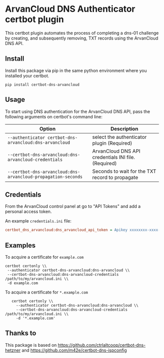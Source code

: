 # ArvanCloud DNS Authenticator certbot plugin

This certbot plugin automates the process of
completing a dns-01 challenge by creating, and
subsequently removing, TXT records using the ArvanCloud DNS API.

## Install

Install this package via pip in the same python environment where you installed your certbot.

```
pip install certbot-dns-arvancloud
```

## Usage

To start using DNS authentication for the ArvanCloud DNS API, pass the following arguments on certbot's command line:

| Option                                                     | Description                                      |
|------------------------------------------------------------|--------------------------------------------------|
| `--authenticator certbot-dns-arvancloud:dns-arvancloud`          | select the authenticator plugin (Required)       |
| `--certbot-dns-arvancloud:dns-arvancloud-credentials`            | ArvanCloud DNS API credentials INI file. (Required) |
| `--certbot-dns-arvancloud:dns-arvancloud-propagation-seconds`    | Seconds to wait for the TXT record to propagate  |

## Credentials


From the ArvanCloud control panel at  go to "API Tokens" and add a personal access token.

An example ``credentials.ini`` file:

```ini
certbot_dns_arvancloud:dns_arvancloud_api_token = Apikey xxxxxxxx-xxxx-xxxx-xxxx-xxxxxxxx
```
## Examples
To acquire a certificate for `example.com`
```shell script
certbot certonly \\
 --authenticator certbot-dns-arvancloud:dns-arvancloud \\
 --certbot-dns-arvancloud:dns-arvancloud-credentials /path/to/my/arvancloud.ini \\
 -d example.com
```

To acquire a certificate for ``*.example.com``
```shell script
   certbot certonly \\
     --authenticator certbot-dns-arvancloud:dns-arvancloud \\
     --certbot-dns-arvancloud:dns-arvancloud-credentials /path/to/my/arvancloud.ini \\
     -d '*.example.com'
```

## Thanks to

This package is based on https://github.com/ctrlaltcoop/certbot-dns-hetzner and https://github.com/m42e/certbot-dns-ispconfig

